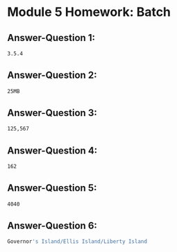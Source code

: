 # Module 5 Homework: Batch

## Answer-Question 1:

```bash
3.5.4
```

## Answer-Question 2: 

```bash
25MB
```

## Answer-Question 3:

```bash
125,567
```

## Answer-Question 4:

```bash
162
```

## Answer-Question 5:

```bash
4040
```

## Answer-Question 6:

```bash
Governor's Island/Ellis Island/Liberty Island
```

